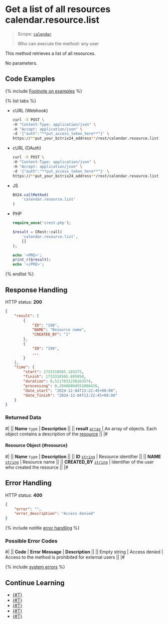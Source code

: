 # Get a list of all resources calendar.resource.list

> Scope: [`calendar`](../../scopes/permissions.md)
>
> Who can execute the method: any user

This method retrieves a list of all resources.

No parameters.

## Code Examples

{% include [Footnote on examples](../../../_includes/examples.md) %}

{% list tabs %}

- cURL (Webhook)

    ```bash
    curl -X POST \
    -H "Content-Type: application/json" \
    -H "Accept: application/json" \
    -d '{"auth":"**put_access_token_here**"}' \
    https://**put_your_bitrix24_address**/rest/calendar.resource.list
    ```

- cURL (OAuth)

    ```bash
    curl -X POST \
    -H "Content-Type: application/json" \
    -H "Accept: application/json" \
    -d '{"auth":"**put_access_token_here**"}' \
    https://**put_your_bitrix24_address**/rest/calendar.resource.list
    ```

- JS

    ```js
    BX24.callMethod(
        'calendar.resource.list'
    )
    ```

- PHP

    ```php
    require_once('crest.php');

    $result = CRest::call(
        'calendar.resource.list',
        []
    );

    echo '<PRE>';
    print_r($result);
    echo '</PRE>';
    ```

{% endlist %}

## Response Handling

HTTP status: **200**

```json
{
    "result": [
        {
            "ID": "198",
            "NAME": "Resource name",
            "CREATED_BY": "1"
        },
        {
            "ID": "199",
            ...
        }
    ],
    "time": {
        "start": 1733318565.183275,
        "finish": 1733318565.695058,
        "duration": 0.5117831230163574,
        "processing": 0.29406094551086426,
        "date_start": "2024-12-04T13:22:45+00:00",
        "date_finish": "2024-12-04T13:22:45+00:00"
    }
}
```

### Returned Data

#|
|| **Name**
`type` | **Description** ||
|| **result**
[`array`](../../data-types.md) | An array of objects. Each object contains a description of the [resource](#resource) ||
|#

#### Resource Object {#resource}
#|
|| **Name**
`type` | **Description** ||
|| **ID**
[`string`](../../data-types.md) | Resource identifier ||
|| **NAME**
[`string`](../../data-types.md) | Resource name ||
|| **CREATED_BY**
[`string`](../../data-types.md) | Identifier of the user who created the resource ||
|#

## Error Handling

HTTP status: **400**

```json
{
    "error": "",
    "error_description": "Access denied"
}
```

{% include notitle [error handling](../../../_includes/error-info.md) %}

### Possible Error Codes

#|
|| **Code** | **Error Message** | **Description** ||
|| Empty string | Access denied | Access to the method is prohibited for external users ||
|#

{% include [system errors](../../../_includes/system-errors.md) %}

## Continue Learning 

- [{#T}](./index.md)
- [{#T}](./calendar-resource-add.md)
- [{#T}](./calendar-resource-update.md)
- [{#T}](./calendar-resource-booking-list.md)
- [{#T}](./calendar-resource-delete.md)
